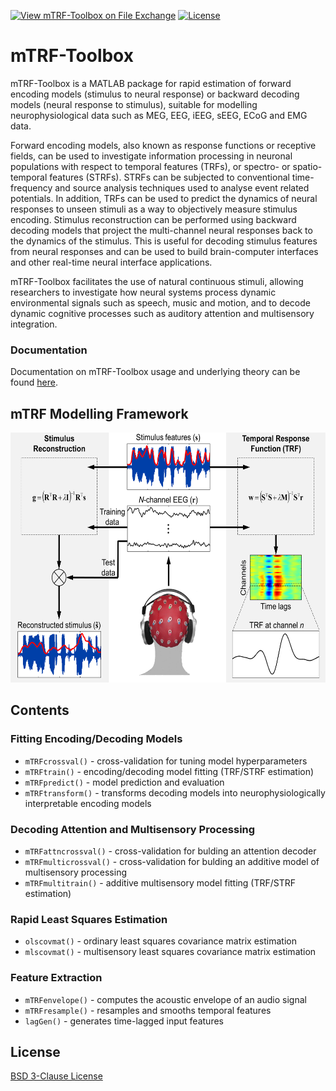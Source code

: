 [![View mTRF-Toolbox on File Exchange](https://www.mathworks.com/matlabcentral/images/matlab-file-exchange.svg)](https://www.mathworks.com/matlabcentral/fileexchange/74260-mtrf-toolbox)
[![License](https://img.shields.io/badge/License-BSD%203--Clause-blue.svg)](https://opensource.org/licenses/BSD-3-Clause)

# mTRF-Toolbox
mTRF-Toolbox is a MATLAB package for rapid estimation of forward encoding
models (stimulus to neural response) or backward decoding models (neural
response to stimulus), suitable for modelling neurophysiological data such 
as MEG, EEG, iEEG, sEEG, ECoG and EMG data. 

Forward encoding models, also known as response functions or 
receptive fields, can be used to investigate information processing in 
neuronal populations with respect to temporal features (TRFs), or 
spectro- or spatio-temporal features (STRFs). STRFs can be subjected to 
conventional time-frequency and source analysis techniques used to analyse
event related potentials. In addition, TRFs can be used to predict
the dynamics of neural responses to unseen stimuli as a way to objectively 
measure stimulus encoding. Stimulus reconstruction can be performed using 
backward decoding models that project the multi-channel neural responses 
back to the dynamics of the stimulus. This is useful for decoding stimulus 
features from neural responses and can be used to build brain-computer 
interfaces and other real-time neural interface applications.

mTRF-Toolbox facilitates the use of natural continuous stimuli, allowing 
researchers to investigate how neural systems process dynamic environmental 
signals such as speech, music and motion, and to decode dynamic cognitive 
processes such as auditory attention and multisensory integration.

### Documentation
Documentation on mTRF-Toolbox usage and underlying theory can be found [here](http://mickcrosse.com/assets/pubs/Crosse_etal_FrontHumNeurosci_2016.pdf).

## mTRF Modelling Framework
<img src="doc/mTRF-Toolbox.png" width="600" height="400">

## Contents
### Fitting Encoding/Decoding Models
* `mTRFcrossval()` - cross-validation for tuning model hyperparameters
* `mTRFtrain()` - encoding/decoding model fitting (TRF/STRF estimation)
* `mTRFpredict()` - model prediction and evaluation
* `mTRFtransform()` - transforms decoding models into neurophysiologically interpretable encoding models
 
### Decoding Attention and Multisensory Processing
* `mTRFattncrossval()` - cross-validation for bulding an attention decoder
* `mTRFmulticrossval()` - cross-validation for bulding an additive model of multisensory processing
* `mTRFmultitrain()` - additive multisensory model fitting (TRF/STRF estimation)

### Rapid Least Squares Estimation
* `olscovmat()` - ordinary least squares covariance matrix estimation
* `mlscovmat()` - multisensory least squares covariance matrix estimation

### Feature Extraction
* `mTRFenvelope()` - computes the acoustic envelope of an audio signal
* `mTRFresample()` - resamples and smooths temporal features
* `lagGen()` - generates time-lagged input features

## License
[BSD 3-Clause License](LICENSE)
